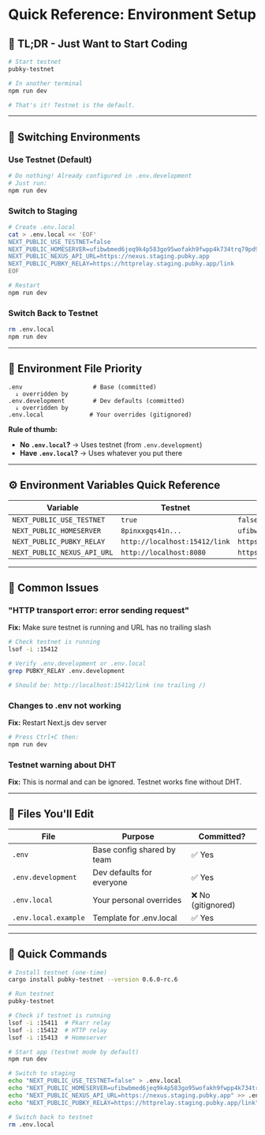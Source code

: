 # Quick Reference: Environment Setup

## 🎯 TL;DR - Just Want to Start Coding

```bash
# Start testnet
pubky-testnet

# In another terminal
npm run dev

# That's it! Testnet is the default.
```

---

## 🔄 Switching Environments

### Use Testnet (Default)

```bash
# Do nothing! Already configured in .env.development
# Just run:
npm run dev
```

### Switch to Staging

```bash
# Create .env.local
cat > .env.local << 'EOF'
NEXT_PUBLIC_USE_TESTNET=false
NEXT_PUBLIC_HOMESERVER=ufibwbmed6jeq9k4p583go95wofakh9fwpp4k734trq79pd9u1uy
NEXT_PUBLIC_NEXUS_API_URL=https://nexus.staging.pubky.app
NEXT_PUBLIC_PUBKY_RELAY=https://httprelay.staging.pubky.app/link
EOF

# Restart
npm run dev
```

### Switch Back to Testnet

```bash
rm .env.local
npm run dev
```

---

## 📁 Environment File Priority

```
.env                    # Base (committed)
  ↓ overridden by
.env.development        # Dev defaults (committed)
  ↓ overridden by
.env.local             # Your overrides (gitignored)
```

**Rule of thumb:**

- **No `.env.local`?** → Uses testnet (from `.env.development`)
- **Have `.env.local`?** → Uses whatever you put there

---

## ⚙️ Environment Variables Quick Reference

| Variable                    | Testnet                       | Staging                                    |
| --------------------------- | ----------------------------- | ------------------------------------------ |
| `NEXT_PUBLIC_USE_TESTNET`   | `true`                        | `false`                                    |
| `NEXT_PUBLIC_HOMESERVER`    | `8pinxxgqs41n...`             | `ufibwbmed6j...`                           |
| `NEXT_PUBLIC_PUBKY_RELAY`   | `http://localhost:15412/link` | `https://httprelay.staging.pubky.app/link` |
| `NEXT_PUBLIC_NEXUS_API_URL` | `http://localhost:8080`       | `https://nexus.staging.pubky.app`          |

---

## 🐛 Common Issues

### "HTTP transport error: error sending request"

**Fix:** Make sure testnet is running and URL has no trailing slash

```bash
# Check testnet is running
lsof -i :15412

# Verify .env.development or .env.local
grep PUBKY_RELAY .env.development

# Should be: http://localhost:15412/link (no trailing /)
```

### Changes to .env not working

**Fix:** Restart Next.js dev server

```bash
# Press Ctrl+C then:
npm run dev
```

### Testnet warning about DHT

**Fix:** This is normal and can be ignored. Testnet works fine without DHT.

---

## 📝 Files You'll Edit

| File                 | Purpose                    | Committed?         |
| -------------------- | -------------------------- | ------------------ |
| `.env`               | Base config shared by team | ✅ Yes             |
| `.env.development`   | Dev defaults for everyone  | ✅ Yes             |
| `.env.local`         | Your personal overrides    | ❌ No (gitignored) |
| `.env.local.example` | Template for .env.local    | ✅ Yes             |

---

## 🚀 Quick Commands

```bash
# Install testnet (one-time)
cargo install pubky-testnet --version 0.6.0-rc.6

# Run testnet
pubky-testnet

# Check if testnet is running
lsof -i :15411  # Pkarr relay
lsof -i :15412  # HTTP relay
lsof -i :15413  # Homeserver

# Start app (testnet mode by default)
npm run dev

# Switch to staging
echo "NEXT_PUBLIC_USE_TESTNET=false" > .env.local
echo "NEXT_PUBLIC_HOMESERVER=ufibwbmed6jeq9k4p583go95wofakh9fwpp4k734trq79pd9u1uy" >> .env.local
echo "NEXT_PUBLIC_NEXUS_API_URL=https://nexus.staging.pubky.app" >> .env.local
echo "NEXT_PUBLIC_PUBKY_RELAY=https://httprelay.staging.pubky.app/link" >> .env.local

# Switch back to testnet
rm .env.local
```
